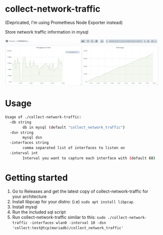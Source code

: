 # collect-network-traffic

(Depricated, I'm using Prometheus Node Exporter instead)

Store network traffic information in mysql

![Preview](preview.png "Preview")

# Usage
```bash
Usage of ./collect-network-traffic:
  -db string
        db in mysql (default "collect_network_traffic")
  -dsn string
        mysql dsn
  -interfaces string
        comma separated list of interfaces to listen on
  -interval int
        Interval you want to capture each interface with (default 60)
```

# Getting started

1. Go to Releases and get the latest copy of collect-network-traffic for your architecture
2. Install libpcap for your distro: (i.e) `sudo apt install libpcap`
3. Install mysql
4. Run the included sql script
4. Run collect-network-traffic similar to this: `sudo ./collect-network-traffic -interfaces wlan0 -interval 10 -dsn 'collect:test@tcp(mariadb)/collect_network_traffic'`
